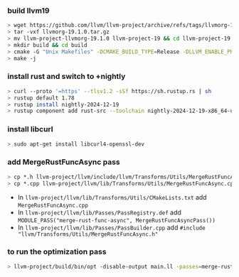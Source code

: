 ### build llvm19
```bash
> wget https://github.com/llvm/llvm-project/archive/refs/tags/llvmorg-19.1.0.tar.gz (llvmorg-17.0.5.tar.gz)
> tar -vxf llvmorg-19.1.0.tar.gz
> mv llvm-project-llvmorg-19.1.0 llvm-project-19 && cd llvm-project-19
> mkdir build && cd build
> cmake -G "Unix Makefiles" -DCMAKE_BUILD_TYPE=Release -DLLVM_ENABLE_PROJECTS="clang;compiler-rt" ../llvm
> make -j
```

### install rust and switch to +nightly
```bash
> curl --proto '=https' --tlsv1.2 -sSf https://sh.rustup.rs | sh
> rustup default 1.78
> rustup install nightly-2024-12-19
> rustup component add rust-src --toolchain nightly-2024-12-19-x86_64-unknown-linux-gnu
```

### install libcurl
```bash
> sudo apt-get install libcurl4-openssl-dev
```

### add MergeRustFuncAsync pass
```bash
> cp *.h llvm-project/llvm/include/llvm/Transforms/Utils/MergeRustFuncAsync.h
> cp *.cpp llvm-project/llvm/lib/Transforms/Utils/MergeRustFuncAsync.cpp
```

- In `llvm-project/llvm/lib/Transforms/Utils/CMakeLists.txt` add `MergeRustFuncAsync.cpp`
- In `llvm-project/llvm/lib/Passes/PassRegistry.def` add `MODULE_PASS("merge-rust-func-async", MergeRustFuncAsyncPass())` 
- In `llvm-project/llvm/lib/Passes/PassBuilder.cpp` add `#include "llvm/Transforms/Utils/MergeRustFuncAsync.h"`

### to run the optimization pass
```bash
> llvm-project/build/bin/opt -disable-output main.ll -passes=merge-rust-func-async
```
